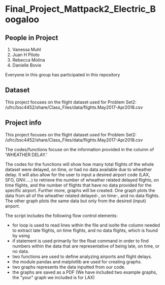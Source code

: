 # Final_Project_Mattpack2_Electric_Boogaloo


## People in Project

1. Vanessa Muhl
2. Juan H Piloto
3. Rebecca Molina
4. Danielle Bovie

Everyone in this group has participated in this repository

## Dataset

This project focuses on the flight dataset used for Problem Set2: /ufrc/bsc4452/share/Class_Files/data/flights.May2017-Apr2018.csv

## Project info

This project focuses on the flight dataset used for Problem Set2: /ufrc/bsc4452/share/Class_Files/data/flights.May2017-Apr2018.csv

The codes/functions focuse on the information provided in the column of 'WHEATHER DELAY.'

The codes for the functions will show how many total flights of the whole dataset were delayed, on time, or had no data available due to wheather delay. It will also allow for the user to input a desired airport code (LAX, SFO, GNV.....) to retrieve the number of wheather related delayed flights, on time flights, and the number of flights that have no data provided for the specific airport. 
Further more, graphs will be created. One graph plots the data from all of the wheather related delayed-, on time-, and no data flights. The other graph plots the same data but only from the desired (input) airport.   

The script includes the following flow control elements:
- for loop is used to read lines within the file and isolte the column needed to extract late flights, on time flights, and no data flights, which is found by using
- if statement is used primarily for the float command in order to find numbers within the data that are representative of being late, on time, or no data.
- two functions are used to define analyzing airports and flight delays.
- the module pandas and matplotlib are used for creating graphs.
- two graphs represents the data inputted from our code.
- the graphs are saved as a PDF (We have included two example graphs, the "your" graph we included is for LAX)
